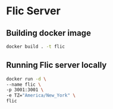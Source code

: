 # Flic Server

## Building docker image
```sh
docker build . -t flic
```

## Running Flic server locally
```sh
docker run -d \
--name flic \
-p 3001:3001 \
-e TZ="America/New_York" \
flic
```